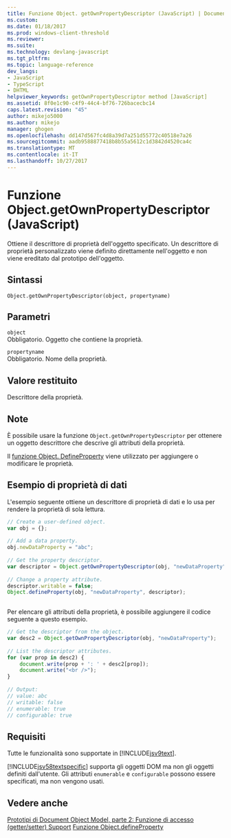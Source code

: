 ```yaml
---
title: Funzione Object. getOwnPropertyDescriptor (JavaScript) | Documenti Microsoft
ms.custom: 
ms.date: 01/18/2017
ms.prod: windows-client-threshold
ms.reviewer: 
ms.suite: 
ms.technology: devlang-javascript
ms.tgt_pltfrm: 
ms.topic: language-reference
dev_langs:
- JavaScript
- TypeScript
- DHTML
helpviewer_keywords: getOwnPropertyDescriptor method [JavaScript]
ms.assetid: 8f0e1c90-c4f9-44c4-bf76-726bacecbc14
caps.latest.revision: "45"
author: mikejo5000
ms.author: mikejo
manager: ghogen
ms.openlocfilehash: dd147d567fc4d8a39d7a251d55772c40518e7a26
ms.sourcegitcommit: aadb9588877418b8b55a5612c1d3842d4520ca4c
ms.translationtype: MT
ms.contentlocale: it-IT
ms.lasthandoff: 10/27/2017
---
```

# <a name="objectgetownpropertydescriptor-function-javascript"></a>Funzione Object.getOwnPropertyDescriptor (JavaScript)
Ottiene il descrittore di proprietà dell'oggetto specificato. Un descrittore di proprietà personalizzato viene definito direttamente nell'oggetto e non viene ereditato dal prototipo dell'oggetto.  
  
## <a name="syntax"></a>Sintassi  
  
```  
Object.getOwnPropertyDescriptor(object, propertyname)  
```  
  
## <a name="parameters"></a>Parametri  
 `object`  
 Obbligatorio. Oggetto che contiene la proprietà.  
  
 `propertyname`  
 Obbligatorio. Nome della proprietà.  
  
## <a name="return-value"></a>Valore restituito  
 Descrittore della proprietà.  
  
## <a name="remarks"></a>Note  
 È possibile usare la funzione `Object.getOwnPropertyDescriptor` per ottenere un oggetto descrittore che descrive gli attributi della proprietà.  
  
 Il [funzione Object. DefineProperty](../../javascript/reference/object-defineproperty-function-javascript.md) viene utilizzato per aggiungere o modificare le proprietà.  
  
## <a name="data-property-example"></a>Esempio di proprietà di dati  
 L'esempio seguente ottiene un descrittore di proprietà di dati e lo usa per rendere la proprietà di sola lettura.  
  
```JavaScript  
// Create a user-defined object.  
var obj = {};  
  
// Add a data property.  
obj.newDataProperty = "abc";  
  
// Get the property descriptor.  
var descriptor = Object.getOwnPropertyDescriptor(obj, "newDataProperty");  
  
// Change a property attribute.  
descriptor.writable = false;  
Object.defineProperty(obj, "newDataProperty", descriptor);  
  
```  
  
 Per elencare gli attributi della proprietà, è possibile aggiungere il codice seguente a questo esempio.  
  
```JavaScript  
// Get the descriptor from the object.  
var desc2 = Object.getOwnPropertyDescriptor(obj, "newDataProperty");  
  
// List the descriptor attributes.  
for (var prop in desc2) {  
    document.write(prop + ': ' + desc2[prop]);  
    document.write("<br />");  
}  
  
// Output:  
// value: abc  
// writable: false  
// enumerable: true  
// configurable: true  
```  
  
## <a name="requirements"></a>Requisiti  
 Tutte le funzionalità sono supportate in [!INCLUDE[jsv9text](../../javascript/includes/jsv9text-md.md)].  
  
 [!INCLUDE[jsv58textspecific](../../javascript/reference/includes/jsv58textspecific-md.md)] supporta gli oggetti DOM ma non gli oggetti definiti dall'utente. Gli attributi `enumerable` e `configurable` possono essere specificati, ma non vengono usati.  
  
## <a name="see-also"></a>Vedere anche  
 [Prototipi di Document Object Model, parte 2: Funzione di accesso (getter/setter) Support](http://msdn.microsoft.com/library/dd229916\(v=VS.85\).aspx)   
 [Funzione Object.defineProperty](../../javascript/reference/object-defineproperty-function-javascript.md)